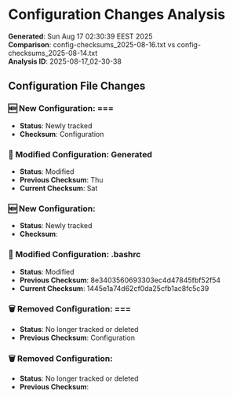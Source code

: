 # Configuration Changes Analysis

**Generated**: Sun Aug 17 02:30:39 EEST 2025  
**Comparison**: config-checksums_2025-08-16.txt vs config-checksums_2025-08-14.txt  
**Analysis ID**: 2025-08-17_02-30-38

## Configuration File Changes

### 🆕 New Configuration: ===
- **Status**: Newly tracked
- **Checksum**: Configuration

### 🔄 Modified Configuration: Generated
- **Status**: Modified
- **Previous Checksum**: Thu
- **Current Checksum**: Sat

### 🆕 New Configuration: 
- **Status**: Newly tracked
- **Checksum**: 

### 🔄 Modified Configuration: .bashrc
- **Status**: Modified
- **Previous Checksum**: 8e3403560693303ec4d47845fbf52f54
- **Current Checksum**: 1445e1a74d62cf0da25cfb1ac8fc5c39

### 🗑️ Removed Configuration: ===
- **Status**: No longer tracked or deleted
- **Previous Checksum**: Configuration

### 🗑️ Removed Configuration: 
- **Status**: No longer tracked or deleted
- **Previous Checksum**: 

